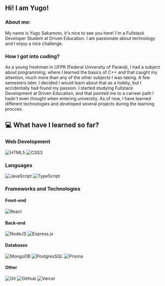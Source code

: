 ## Hi! I am Yugo!

### About me:
  My name is Yugo Sakamoto, it's nice to see you here! I'm a Fullstack Developer Student at Driven Education. I am passionate about technology and I enjoy a nice challenge.
 
### How I got into coding?
  As a young freshman in UFPR (Federal University of Paraná), I had a subject about programming, where I learned the basics of C++ and that caught my attention, much more than any of the other subjects I was taking. A few semesters later, I decided I would learn about that as a hobby, but I accidentally had found my passion. I started studying Fullstack Development at Driven Education, and that pointed me to a carreer path I hadn't even thought when entering university. As of now, I have learned different technologies and developed several projects during the learning procces.
  
## :computer: What have I learned so far?

### Web Development
![HTML5](https://img.shields.io/badge/html5-%23E34F26.svg?style=for-the-badge&logo=html5&logoColor=white)
![CSS3](https://img.shields.io/badge/css3-%231572B6.svg?style=for-the-badge&logo=css3&logoColor=white)

### Languages
![JavaScript](https://img.shields.io/badge/javascript-%23323330.svg?style=for-the-badge&logo=javascript&logoColor=%23F7DF1E)
![TypeScript](https://img.shields.io/badge/typescript-%23007ACC.svg?style=for-the-badge&logo=typescript&logoColor=white)

### Frameworks and Technologies
#### Front-end
![React](https://img.shields.io/badge/react-%2320232a.svg?style=for-the-badge&logo=react&logoColor=%2361DAFB)
#### Back-end
![NodeJS](https://img.shields.io/badge/node.js-6DA55F?style=for-the-badge&logo=node.js&logoColor=white)
![Express.js](https://img.shields.io/badge/express.js-%23404d59.svg?style=for-the-badge&logo=express&logoColor=%2361DAFB)
#### Databases
![MongoDB](https://img.shields.io/badge/MongoDB-4EA94B?style=for-the-badge&logo=mongodb&logoColor=white)
![PostgresSQL](https://img.shields.io/badge/PostgreSQL-316192?style=for-the-badge&logo=postgresql&logoColor=white)
![Prisma](https://img.shields.io/badge/Prisma-3982CE?style=for-the-badge&logo=Prisma&logoColor=white)
#### Other
![Git](https://img.shields.io/badge/git-%23F05033.svg?style=for-the-badge&logo=git&logoColor=white)
![GitHub](https://img.shields.io/badge/GitHub-100000?style=for-the-badge&logo=github&logoColor=white)
![Vercel](https://img.shields.io/badge/Vercel-000000?style=for-the-badge&logo=vercel&logoColor=white)


<!---
yugosk/yugosk is a ✨ special ✨ repository because its `README.md` (this file) appears on your GitHub profile.
You can click the Preview link to take a look at your changes.
--->
